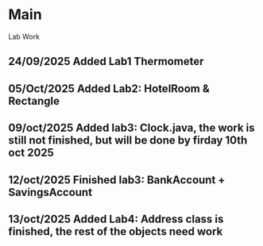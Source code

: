 # Main
Lab Work
## 24/09/2025 Added Lab1 Thermometer 
## 05/Oct/2025 Added Lab2: HotelRoom & Rectangle 
## 09/oct/2025 Added lab3: Clock.java, the work is still not finished, but will be done by firday 10th oct 2025
## 12/oct/2025 Finished lab3: BankAccount + SavingsAccount
## 13/oct/2025 Added Lab4: Address class is finished, the rest of the objects need work
